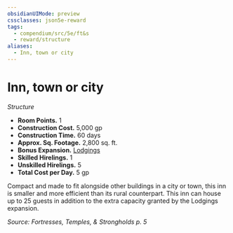 ```yaml
---
obsidianUIMode: preview
cssclasses: json5e-reward
tags:
  - compendium/src/5e/ft&s
  - reward/structure
aliases:
  - Inn, town or city
---
```

# Inn, town or city
*Structure*  

- **Room Points.** 1  
- **Construction Cost.** 5,000 gp  
- **Construction Time.** 60 days  
- **Approx. Sq. Footage.** 2,800 sq. ft.  
- **Bonus Expansion.** [Lodgings](2-Mechanics/CLI/rewards/lodgings-ft-s.md)  
- **Skilled Hirelings.** 1  
- **Unskilled Hirelings.** 5  
- **Total Cost per Day.** 5 gp  

Compact and made to fit alongside other buildings in a city or town, this inn is smaller and more efficient than its rural counterpart. This inn can house up to 25 guests in addition to the extra capacity granted by the Lodgings expansion.

*Source: Fortresses, Temples, & Strongholds p. 5*